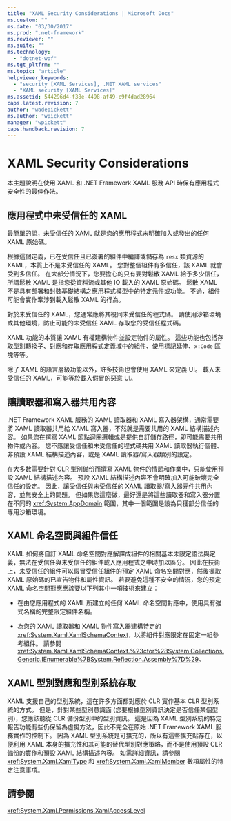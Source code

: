 ```yaml
---
title: "XAML Security Considerations | Microsoft Docs"
ms.custom: ""
ms.date: "03/30/2017"
ms.prod: ".net-framework"
ms.reviewer: ""
ms.suite: ""
ms.technology: 
  - "dotnet-wpf"
ms.tgt_pltfrm: ""
ms.topic: "article"
helpviewer_keywords: 
  - "security [XAML Services], .NET XAML services"
  - "XAML security [XAML Services]"
ms.assetid: 544296d4-f38e-4498-af49-c9f4dad28964
caps.latest.revision: 7
author: "wadepickett"
ms.author: "wpickett"
manager: "wpickett"
caps.handback.revision: 7
---
```

# XAML Security Considerations
本主題說明在使用 XAML 和 .NET Framework XAML 服務 API 時保有應用程式安全性的最佳作法。  
  
## 應用程式中未受信任的 XAML  
 最簡單的說，未受信任的 XAML 就是您的應用程式未明確加入或發出的任何 XAML 原始碼。  
  
 根據這個定義，已在受信任且已簽署的組件中編譯或儲存為 `resx` 類資源的 XAML，本質上不是未受信任的 XAML。  您對整個組件有多信任，該 XAML 就會受到多信任。  在大部分情況下，您要擔心的只有要對鬆散 XAML 給予多少信任，所謂鬆散 XAML 是指您從資料流或其他 IO 載入的 XAML 原始碼。  鬆散 XAML 不是具有部署和封裝基礎結構之應用程式模型中的特定元件或功能。  不過，組件可能會實作牽涉到載入鬆散 XAML 的行為。  
  
 對於未受信任的 XAML，您通常應將其視同未受信任的程式碼。  請使用沙箱環境或其他環境，防止可能的未受信任 XAML 存取您的受信任程式碼。  
  
 XAML 功能的本質讓 XAML 有權建構物件並設定物件的屬性。  這些功能也包括存取型別轉換子、對應和存取應用程式定義域中的組件、使用標記延伸、`x:Code` 區塊等等。  
  
 除了 XAML 的語言層級功能以外，許多技術也會使用 XAML 來定義 UI。  載入未受信任的 XAML，可能等於載入假冒的惡意 UI。  
  
## 讓讀取器和寫入器共用內容  
 .NET Framework XAML 服務的 XAML 讀取器和 XAML 寫入器架構，通常需要將 XAML 讀取器共用給 XAML 寫入器，不然就是需要共用的 XAML 結構描述內容。  如果您在撰寫 XAML 節點迴圈邏輯或是提供自訂儲存路徑，即可能需要共用物件或內容。  您不應讓受信任和未受信任的程式碼共用 XAML 讀取器執行個體、非預設 XAML 結構描述內容，或是 XAML 讀取器\/寫入器類別的設定。  
  
 在大多數需要針對 CLR 型別備份而撰寫 XAML 物件的情節和作業中，只能使用預設 XAML 結構描述內容。  預設 XAML 結構描述內容不會明確加入可能破壞完全信任的設定。  因此，讓受信任與未受信任的 XAML 讀取器\/寫入器元件共用內容，並無安全上的問題。  但如果您這麼做，最好還是將這些讀取器和寫入器分置在不同的 <xref:System.AppDomain> 範圍，其中一個範圍是設為只獲部分信任的專用沙箱環境。  
  
## XAML 命名空間與組件信任  
 XAML 如何將自訂 XAML 命名空間對應解譯成組件的相關基本未限定語法與定義，無法在受信任與未受信任的組件載入應用程式之中時加以區分。  因此在技術上，未受信任的組件可以假冒受信任組件的預定 XAML 命名空間對應，然後擷取 XAML 原始碼的已宣告物件和屬性資訊。  若要避免這種不安全的情況，您的預定 XAML 命名空間對應應該要以下列其中一項技術來建立：  
  
-   在由您應用程式的 XAML 所建立的任何 XAML 命名空間對應中，使用具有強式名稱的完整限定組件名稱。  
  
-   為您的 XAML 讀取器和 XAML 物件寫入器建構特定的 <xref:System.Xaml.XamlSchemaContext>，以將組件對應限定在固定一組參考組件。  請參閱 <xref:System.Xaml.XamlSchemaContext.%23ctor%28System.Collections.Generic.IEnumerable%7BSystem.Reflection.Assembly%7D%29>。  
  
## XAML 型別對應和型別系統存取  
 XAML 支援自己的型別系統，這在許多方面都對應於 CLR 實作基本 CLR 型別系統的方式。  但是，針對某些型別意識面 \(您要根據型別資訊決定是否信任某個型別\)，您應該聽從 CLR 備份型別中的型別資訊。  這是因為 XAML 型別系統的特定報告功能有些仍保留為虛擬方法，因此不完全在原始 .NET Framework XAML 服務實作的控制下。  因為 XAML 型別系統是可擴充的，所以有這些擴充點存在，以便利用 XAML 本身的擴充性和其可能的替代型別對應策略，而不是使用預設 CLR 備份的實作和預設 XAML 結構描述內容。  如需詳細資訊，請參閱 <xref:System.Xaml.XamlType> 和 <xref:System.Xaml.XamlMember> 數項屬性的特定注意事項。  
  
## 請參閱  
 <xref:System.Xaml.Permissions.XamlAccessLevel>
